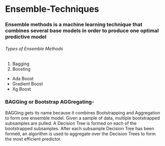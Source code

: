 # Ensemble-Techniques
### Ensemble methods is a machine learning technique that combines several base models in order to produce one optimal predictive model

###### Types of Ensemble Methods
1. Bagging
2. Boosting 
  * Ada Boost
  * Gradient Boost
  * Xg Boost

### BAGGing or Bootstrap AGGregating-
BAGGing gets its name because it combines Bootstrapping and Aggregation to form one ensemble model. Given a sample of data, multiple bootstrapped subsamples are pulled. A Decision Tree is formed on each of the bootstrapped subsamples. After each subsample Decision Tree has been formed, an algorithm is used to aggregate over the Decision Trees to form the most efficient predictor.  
